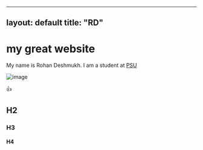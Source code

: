 --------
layout: default
title: "RD"
--------

# my great website

My name is Rohan Deshmukh. I am a student at [PSU](http://www.psu.edu)

![image](https://github.com/user-attachments/assets/06268a9e-8af4-4864-a6f0-f66419bc1851)

:+1:

## H2
### H3
#### H4

